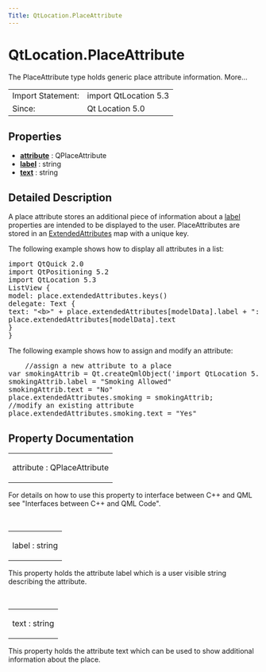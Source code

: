```yaml
---
Title: QtLocation.PlaceAttribute
---
```


# QtLocation.PlaceAttribute

<span class="subtitle"></span>
<!-- $$$PlaceAttribute-brief -->
<p>The PlaceAttribute type holds generic place attribute information. More...</p>
<!-- @@@PlaceAttribute -->
<table class="alignedsummary">
<tr><td class="memItemLeft rightAlign topAlign"> Import Statement:</td><td class="memItemRight bottomAlign"> import QtLocation 5.3</td></tr><tr><td class="memItemLeft rightAlign topAlign"> Since:</td><td class="memItemRight bottomAlign">  Qt Location 5.0</td></tr></table><ul>
</ul>
<h2 id="properties">Properties</h2>
<ul>
<li class="fn"><b><b><a href="#attribute-prop">attribute</a></b></b> : QPlaceAttribute</li>
<li class="fn"><b><b><a href="#label-prop">label</a></b></b> : string</li>
<li class="fn"><b><b><a href="#text-prop">text</a></b></b> : string</li>
</ul>
<!-- $$$PlaceAttribute-description -->
<h2 id="details">Detailed Description</h2>
</p>
<p>A place attribute stores an additional piece of information about a <a href="#label-prop">label</a> properties are intended to be displayed to the user. PlaceAttributes are stored in an <a href="QtLocation.ExtendedAttributes.md">ExtendedAttributes</a> map with a unique key.</p>
<p>The following example shows how to display all attributes in a list:</p>
<pre class="qml">import QtQuick 2.0
import QtPositioning 5.2
import QtLocation 5.3
<span class="type">ListView</span> {
<span class="name">model</span>: <span class="name">place</span>.<span class="name">extendedAttributes</span>.<span class="name">keys</span>()
<span class="name">delegate</span>: <span class="name">Text</span> {
<span class="name">text</span>: <span class="string">&quot;&lt;b&gt;&quot;</span> <span class="operator">+</span> <span class="name">place</span>.<span class="name">extendedAttributes</span>[<span class="name">modelData</span>].<span class="name">label</span> <span class="operator">+</span> <span class="string">&quot;: &lt;/b&gt;&quot;</span> <span class="operator">+</span>
<span class="name">place</span>.<span class="name">extendedAttributes</span>[<span class="name">modelData</span>].<span class="name">text</span>
}
}</pre>
<p>The following example shows how to assign and modify an attribute:</p>
<pre class="qml">    <span class="comment">//assign a new attribute to a place</span>
var <span class="name">smokingAttrib</span> = <span class="name">Qt</span>.<span class="name">createQmlObject</span>(<span class="string">'import QtLocation 5.3; PlaceAttribute {}'</span>, <span class="name">place</span>);
<span class="name">smokingAttrib</span>.<span class="name">label</span> <span class="operator">=</span> <span class="string">&quot;Smoking Allowed&quot;</span>
<span class="name">smokingAttrib</span>.<span class="name">text</span> <span class="operator">=</span> <span class="string">&quot;No&quot;</span>
<span class="name">place</span>.<span class="name">extendedAttributes</span>.<span class="name">smoking</span> <span class="operator">=</span> <span class="name">smokingAttrib</span>;
<span class="comment">//modify an existing attribute</span>
<span class="name">place</span>.<span class="name">extendedAttributes</span>.<span class="name">smoking</span>.<span class="name">text</span> <span class="operator">=</span> <span class="string">&quot;Yes&quot;</span></pre>
<!-- @@@PlaceAttribute -->
<h2>Property Documentation</h2>
<!-- $$$attribute -->
<table class="qmlname"><tr valign="top" id="attribute-prop"><td class="tblQmlPropNode"><p><span class="name">attribute</span> : <span class="type">QPlaceAttribute</span></p></td></tr></table><p>For details on how to use this property to interface between C++ and QML see &quot;Interfaces between C++ and QML Code&quot;.</p>
<!-- @@@attribute -->
<br/>
<!-- $$$label -->
<table class="qmlname"><tr valign="top" id="label-prop"><td class="tblQmlPropNode"><p><span class="name">label</span> : <span class="type">string</span></p></td></tr></table><p>This property holds the attribute label which is a user visible string describing the attribute.</p>
<!-- @@@label -->
<br/>
<!-- $$$text -->
<table class="qmlname"><tr valign="top" id="text-prop"><td class="tblQmlPropNode"><p><span class="name">text</span> : <span class="type">string</span></p></td></tr></table><p>This property holds the attribute text which can be used to show additional information about the place.</p>
<!-- @@@text -->
<br/>
